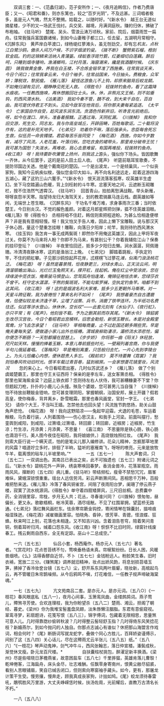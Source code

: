 <!-- { "loadSidebar": true } -->
　　双调三套：一、《范蠡归湖》，范子安所作；一、《夜月追韩信》，作者乃费唐臣；又一、《昭君和番》，则亦东篱也，较之“百岁光阴”，不及远甚。三词唱者极多，虽是元人气魄，然太不整搠。姑载之，以随时好。“《新水令》　越王台无道似摘星楼，少不的又一场武王伐纣。兵交吴、越境，月满洞庭秋。赚的归休，拂破了布袍袖。　《驻马听》　楚尾、吴头、雪浪云涛万顷秋。家前、院后，烟蓑雨笠一扁舟。往常我强兵富国霸诸候，到如今山妻稚子都三口，任去留，五湖明月常相守。　《沉醉东风》　黄芦岸白苹渡口，绿杨堤红蓼滩头，虽无刎劲交，却有忘*机友。点秋江白鹭沙鸥，傲杀人间万户候，不识字烟波钓叟。　《拨不断》　蟹劈紫石榴，橙剖软金瓯。钓的这锦鳞来活纳入青蒲篓。绿蚁香浮斑竹篘，红姜细切白莲藕。醉后呵，只睡到烟寺锺响，渔浦榔鸣，江村月落，海窟潮来，纔是我酒醒时候。　《庆东圆》　铸我做黄金像，养我在白玉楼，不合炼金镕早准了西施奏。往常我谈天来，今日个闭口；往常我拿云来，今日个袖手，往常战国来，今日抽头。费粮食，众军娇；簿税敛，黎民瘦。　《雁儿落》　疑怪这游鱼儿不上钩，却原来脑背后蛟龙鬬。不如俺归湖有见识，眼睁睁见死无人救。　《得胜令》　轻拨转钓鱼舟，看了这霜降水痕收。一任教西施唤，再休想搬回壮士头。休，休，非熊兆文王候，则不如垂钩，钓西风渭水秋。　《沽美酒》　我如今秦不管，魏不收，到大来千自在，百自由。我可是伏侍君王不到头。见如今敌军在他背后，将你那夫妻每紧追逐。　《太平令》　亡家国自作自受，趁风波东涧东流。贪酒色怜新弃旧，听谗言光前绝后。呀，如今在渡口、岸头，准备着报雠。正遇过海，天阴舡漏。　《川拨棹》　我和你旧交游，死生交，同志友。我与你高垒城丘，开辟田畴，百姓每歌讴。二十载将没作有，这的是补完天地手。　《七弟兄》　劝着你不啾，落后强承头。忠臣每舍死忘生救，似伍员一命丧镯镂。君臣每苦乐皆同受？　《梅花酒》　西施，你如今岁数有，减尽了风流。人老花羞，叶落归秋。您吃衣食的裙带头，那里肯分破帝王忧！我可甚为国愁？失泼水，再难收，我心去意难留，有国再难投，轻拨转钓鱼舟。　《收江南》　呀！我待要卧吹簘管上扬州，则我这上*源头，强似你下场头。皆因歌舞一齐休，从今后罢手，这的是前人田土后人收。　《尾声》　听筵前聒耳笙歌奏，不提防邻国边关透。他是个戴南冠的楚囚。一个是出波龙，一个是倾巢凤，一个似丧家狗，我知今云帆疾似梭，强似您金印大如斗。再不向名利途远走，趁着这游四海五湖心，藏了这钓三山六鳌手。”“《新水令》　恨天涯流落客孤寒，叹英雄半生虚幻。坐下马空踏遍山色暖，背上剑枉射的斗牛寒。忿塞天地之间，云遮断玉砌雕栏，按不住浩然气透霄汉。　《驻马听》　 回首青山，拍拍离愁满战鞍。举头新雁，呀呀哀怨半天寒。指望待龙归大海驾天关，划的教君骑羸马连云栈。觑英雄如等闲，无端世上苍生眼。　《沉醉东风》　干功名千难万难，求身事雨次三番；当时依楚王，今日别炎汉。不觉的赧色羞颜。对着这月郎星辉把剑弹，揾不住英雄泪眼。　《雁儿落》带《得胜令》　丞相将咱不住赶，韩信则索把程途盼。为甚么恰相逢便噤声？非是我有意相轻慢。呀！我又怕叉手告人难，因此上懒下宝雕鞍。说与那汉天子休心困，量这个楚重怎挂眼！雕鞍，向落日夕阳岸；纶竿，我则待钓西风渭水寒。　《挂玉钩》我怎肯一事无成两鬓斑！即然你不用俺这英雄汉，因此上甲将军夜过关。你莫不为马来将人盼？你即不为马来，有甚别公干？你着我辅佐江山？保奏的挂印登坛？　《川拨棹》　半夜里恰回还，抵多少夕阳归去懒。涧水潺潺，珂佩珊珊。冷清清夜静冰寒，这的是渔翁江上晚。　《七弟兄》　脚踏着跳板，手执定钓竿，不住的把舡攀。子见那沙鸥惊起芦花岸，忒楞楞飞过蓼花*滩，似禹门浪汲桃花泛。　《梅花酒》　呀！虽然是暮景残，恰夜静更兰，对绿水青山，正天淡云闲，明滴溜银蟾出海山，光烂烂玉兔照天关。撑开舡，挂起帆。俺在红尘中受涂炭，您在绿缘波中觅衣饭，俺乘骏马惧登山，您驾孤舟怕逢滩，俺锦征袍怯衣单，您绿莎衣不曾干。枉守定水潺潺，干熬的鬓斑斑，不能勾紫罗襕，空执定钓鱼竿。咱都不到这其间。　《收江南》　呀！这的是烟波名利大家难，抵多少五更朝外马嘶寒。对一天星斗跨征鞍，我为甚倦怛？算来名利不如闲！　《尾声》　我想着豪杰自古遭磨难，恰便似较龙未济逢干旱，尘埋了战策、兵书，消磨了铁甲连环。为半纸功名费往还。似这等涉水登山，休休休，空长叹”——此套元刻有《水仙子》、《夜行舡》，亦只平常；有《尾声》，他刻皆不载。予为之删其前而存其尾。“《新水令》　锦貂裘生改尽汉宫妆，今日个看昭君出宫模样。旧思金勒短，新恨玉鞭长。本是对金殿里鸳鸯，分飞去怎承望！　《驻马听》　宰相每商量，止不过赴国还朝多赐些赏。早是俺夫妻每失望，便做道小家儿出外也摇椿。渭城衰柳助凄凉，灞桥流水添悲怆，偏你便怎不断肠？一天愁都撮在琵琶上。　《步步娇》　你将那一曲《阳关》休轻放，咫尺如天样。慢慢的捧着玉觞，本意儿尊前捱些时光。一壁厢列着宫商，你与我便半句儿俄延着唱。　《落梅风》　早是俺别离重，只恁般归去忙。一片心先到李陵台上。为头儿恰纔心内想，便休题贵人多忘。　《殿前欢》　莫不待要舞《霓裳》？我则怕春风吹动旧时光。恨羊车载过青苔巷，猛到椒房。一会家想菱花镜里妆，风流况*
　　忽的来心上。今日看昭君出塞，几时似苏武还乡？　《雁儿落》　做了个别虞姬楚霸王，那里也守王关征西将？保亲的是李左车，送女客箫丞相。　《得胜令》　那里也架海紫金梁？边庭上铁衣郎？恁则待左右人伏侍，我可甚糟糠妻不下堂？你但题起刀枪，扑扑的小鹿儿心头撞。殃及个婆娘，您可甚男儿当自强？　《川拨棹》　怕不待放丝鞭敲金镫响，您可甚变理阴阳，掌握朝纲，治国安邦，展土开疆？假若高皇，使你梅香，背井离乡，卧雪眠霜，那里也春风画堂，官封一字王。　《七弟兄》　请你个大王，不当叫王嫱。怎禁他去也回头望！风流旌节韵悠扬，助关山鼓角声悲怆。　《梅花酒》　呀！我向这野陌凉——兔起早迎霜，犬退的毛苍，车运着糇粮，马负着行装，人列着围场——伤心思汉主，和我手上河梁。前面叫摆行，愁銮舆到咸阳，到咸阳，过箫墙;过箫墙，转回廊；转回廊，近椒房；近椒房，竹生凉；竹生凉，月添黄；月添黄，不思量！　《喜江南》　不恩量除是铁心肠，铁心肠也滴泪千行。美人图今夜佳在昭阳，我将娘娘供，〕高烧银烛照红妆。　《尾声》　我则索大臣行说一个瞒天谎，怕的是笔尖儿那入编修讲。花朵儿精神，怎捱那草地里的风霜？唱道竚立多时，排徊了半晌，猛听的塞雁南飞，呀呀的嘹亮，元来是放牧牛羊，载离恨的毡车儿半坡里响。”*
　
　　一五〔五七一〕
　　陈大声套词，只〔五七二〕一双调出色。其南吕已表出之矣，此不可独遗也〔五七三〕附诸元词之后。“《新水令》碧桃花外一声钟，绣衾寒唤回春梦。香消金兽冷，花落翠瓶空。雨雨风风，撺断的〔五七四〕病儿重。《驻马听》带结频松，瘦骨不禁愁冗冗，眉峯难纵，黛蛾深锁恨重重。瑶台人远信劳鸿，彩云声断箫间凤。恶相思千万种，百般难把愁来送。《雁儿落》冷落了春风铜雀宫，间阻了夜雨阳台梦，阑珊了停云燕子楼，寂寞了流水桃源洞。《得胜令》单守着四扇矮屏风，三尺旧丝桐。总费囊中药，全消镜里容，帘栊，步月无人共；花丛，寻春谁兴同？《川拨棹》恨匆匆，昼偏长，更又永。歌歇梧桐，帐冷芙蓉，酒尽瑶觥。不见了红围翠拥，望蓝桥无路通。《七弟兄》落红舞风画栏东。怯余寒帘簌金钩控，寄闲情琴在锦囊封，搵啼痕袖湿珠迸。《梅花酒》减崔徽画里容。怕晓角、昏钟，恨芳草、青骢，怪浪蝶、狂蜂。秋来呵江上别，花落也未相逢。又不知吉兴凶。含着泪告苍穹，陪着笑问青铜，侧着耳听归鸿，缄着口怨东风。《收江南》呀！恹恹不比旧时同，绿窗针线废春工。残云剩雨自西东，全无有定踪。巫山十二总成空。”

　　一六〔五七五〕
　　仙吕小套，杨西庵作。杨亦元人〔五七六〕著名者。“《赏花时》花点苍苔绣不匀，莺唤垂杨语未真。帘幙絮纷纷。日长人困，风暖兽烟喷。《么》沽得香醪自近邻，不卜〔五七七〕金钱盼远人。粉脸笑生春。旧时衣褃，宽放二三分。《赚煞尾》调养就旧精神，妆点出娇风韵，将息划损苔墙玉笋，拂掉了香冷妆奁台镜〔五七八〕尘，舒开系东风两叶眉颦，晓妆新，高绾起鸟云，再不管暖日朱帘鹊噪频。从今后鸦鸣不嗔，灯花难信，一任教子规声啼破海棠魂。”

　　一七〔五七九〕
　　亢文苑南吕二套。是亦元人。是亦元词。〔五八○〕《一枝花》春风眼底私〔五八一〕，夜月心间事，玉箫鸾凤曲，金缕鹧鸪词。燕子莺儿，殢煞寻芳使。合欢连理枝，我为你盼望杀〔五八二〕楚雨、湘云，担阁了朝经、暮史。《梁州》你为我堆宝髻羞盘凤翅，淡朱唇懒注胭脂。东君有意偷窥视。翠鸾寻梦，彩扇题诗，花笺写恨〔五八三〕，锦字傅词，包藏着无限相思，思量煞可意人儿。几时得靠牎纱偷转秋波？几时得整云髻轻舒玉指？几时得倚东风笑捻花枝？新婚燕尔，到如今抛闪的人独自。你那点志诚心有谁似？休把那山海盟言作戏词，相会何时？《尾》断肠词写就龙蛇字，叠做个同心方胜儿，百拜娇姿谨傅示，间别了这〔五八四〕关心话儿，尽在这殢雨尤云半张儿〔五八五〕纸。”〔五八六〕“《一枝花》琴声动鬼神，剑气冲牛斗，西风张翰志，落日仲宣楼。潘鬓成秋，渐觉休文瘦。卧元龙百尺楼。*
　　
　　自扶囊柱杖挑包，醉濯足新丰换酒。《梁州》尽是些喧晓日茅檐燕雀，故意困盐车〔五八七〕千里骅骝，英雄肯落儿曹彀！乾坤倦客，江海扁舟，床头金尽，壮志难酬。任飘零身寄南州，恨黄尘敝尽貂裘，看别人苦眼铺眉，笑自已缄舌闭口，但则索向寒窗袖手藏头。如今，更有，那屠龙计策干生受。慢劳攘，慢奔走，顾我真成丧家狗，计拙如鸠。《尾》蛟龙须待春雷吼，鵰鹗胜风万里游，大丈夫峥嵘恁时候，扶汤佐周，光前耀后，直教万古清名长不朽。”

　　一八〔五八八〕
